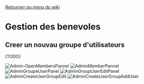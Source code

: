 *[Retourner au menu du wiki](https://github.com/KS-RdR/SlackWiki)*
# Gestion des benevoles

## Creer un nouvau groupe d'utilisateurs

[TODO]

![Admin-OpenMembersPannel](https://user-images.githubusercontent.com/103455159/162828639-f8c3f318-8599-49cc-90ca-a9e2ed1269c9.png)
![AdminMemberPannel](https://user-images.githubusercontent.com/103455159/162828703-dd560d7c-e7ad-453d-a0c6-a333f666b715.png)
![AdminGroupeUserPanel](https://user-images.githubusercontent.com/103455159/162828733-17960e30-36cb-4f1b-afd8-d934bdadc894.png)
![AdminGroupUserEditPanel](https://user-images.githubusercontent.com/103455159/162828784-1baa3fdb-fd8d-4a97-8775-b806c63c26a5.png)
![AdminCreateUserGroupEdit](https://user-images.githubusercontent.com/103455159/162828885-a4a4e7aa-a8c5-4121-9036-1ce33568090e.png)
![AdminCreateUserGroupAddUser](https://user-images.githubusercontent.com/103455159/162828943-fe3e48ea-a948-4d72-b236-9581ab662e99.png)
